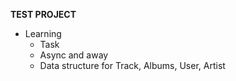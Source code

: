 **TEST PROJECT**


* Learning
	* Task 
	* Async and away
	* Data structure for Track, Albums, User, Artist